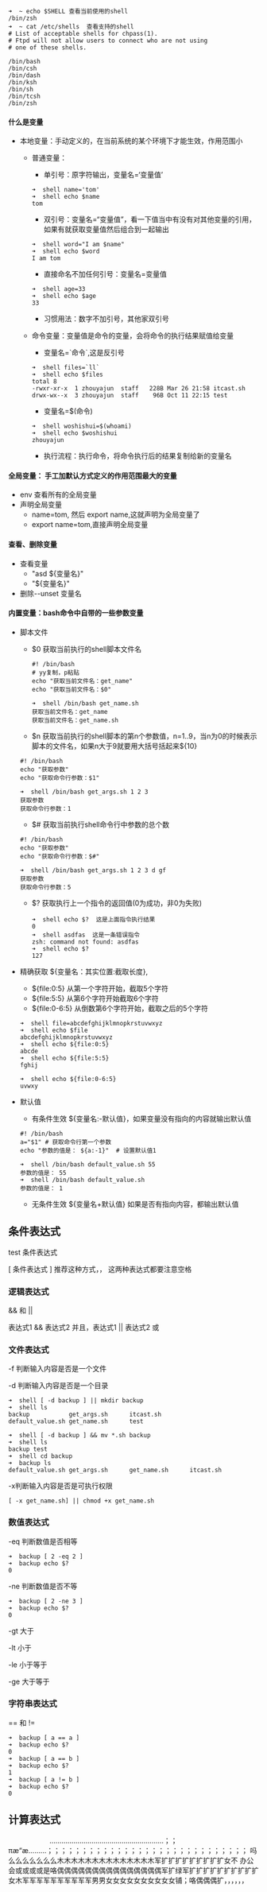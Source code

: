 ```
➜  ~ echo $SHELL 查看当前使用的shell
/bin/zsh
➜  ~ cat /etc/shells  查看支持的shell
# List of acceptable shells for chpass(1).
# Ftpd will not allow users to connect who are not using
# one of these shells.

/bin/bash
/bin/csh
/bin/dash
/bin/ksh
/bin/sh
/bin/tcsh
/bin/zsh
```

#### 什么是变量

* 本地变量：手动定义的，在当前系统的某个环境下才能生效，作用范围小

  * 普通变量：

    * 单引号：原字符输出，变量名=‘变量值’

    ```shell
    ➜  shell name='tom'
    ➜  shell echo $name
    tom
    ```

    * 双引号：变量名=“变量值”，看一下值当中有没有对其他变量的引用，如果有就获取变量值然后组合到一起输出

    ```shell
    ➜  shell word="I am $name"
    ➜  shell echo $word
    I am tom
    ```

    * 直接命名不加任何引号：变量名=变量值

    ```shell
    ➜  shell age=33
    ➜  shell echo $age
    33
    ```

    * 习惯用法：数字不加引号，其他家双引号

  * 命令变量：变量值是命令的变量，会将命令的执行结果赋值给变量

    * 变量名=\`命令`,这是反引号

    ```shell
    ➜  shell files=`ll`
    ➜  shell echo $files
    total 8
    -rwxr-xr-x  1 zhouyajun  staff   228B Mar 26 21:58 itcast.sh
    drwx-wx--x  3 zhouyajun  staff    96B Oct 11 22:15 test
    ```

    * 变量名=$(命令)

    ```shell
    ➜  shell woshishui=$(whoami)
    ➜  shell echo $woshishui
    zhouyajun
    ```

    * 执行流程：执行命令，将命令执行后的结果复制给新的变量名

#### 全局变量： 手工加默认方式定义的作用范围最大的变量

* env 查看所有的全局变量
* 声明全局变量
  * name=tom, 然后 export name,这就声明为全局变量了
  * export name=tom,直接声明全局变量

#### 查看、删除变量

* 查看变量
  *  "asd ${变量名}" 
  *  "${变量名}"
* 删除--unset 变量名 

#### 内置变量：bash命令中自带的一些参数变量

* 脚本文件

  * $0 获取当前执行的shell脚本文件名

    ```shell
    #! /bin/bash
    # yy复制，p粘贴
    echo "获取当前文件名：get_name"
    echo "获取当前文件名：$0"
    
    ➜  shell /bin/bash get_name.sh
    获取当前文件名：get_name
    获取当前文件名：get_name.sh
    ```

  * $n 获取当前执行的shell脚本的第n个参数值，n=1..9，当n为0的时候表示脚本的文件名，如果n大于9就要用大括号括起来\${10}

  ```shell
  #! /bin/bash
  echo "获取参数"
  echo "获取命令行参数：$1"
  
  ➜  shell /bin/bash get_args.sh 1 2 3
  获取参数
  获取命令行参数：1
  ```

  * $# 获取当前执行shell命令行中参数的总个数

  ```shell
  #! /bin/bash
  echo "获取参数"
  echo "获取命令行参数：$#"
  
  ➜  shell /bin/bash get_args.sh 1 2 3 d gf
  获取参数
  获取命令行参数：5
  ```

  * $? 获取执行上一个指令的返回值(0为成功，非0为失败)

    ```shell
    ➜  shell echo $?  这是上面指令执行结果
    0
    ➜  shell asdfas  这是一条错误指令
    zsh: command not found: asdfas
    ➜  shell echo $?
    127
    ```

* 精确获取 ${变量名：其实位置:截取长度},

  * ${file:0:5} 从第一个字符开始，截取5个字符
  * ${file:5:5} 从第6个字符开始截取6个字符
  * ${file:0-6:5} 从倒数第6个字符开始，截取之后的5个字符

  ```shell
  ➜  shell file=abcdefghijklmnopkrstuvwxyz
  ➜  shell echo $file
  abcdefghijklmnopkrstuvwxyz
  ➜  shell echo ${file:0:5}
  abcde
  ➜  shell echo ${file:5:5}
  fghij
  
  ➜  shell echo ${file:0-6:5}
  uvwxy
  ```

* 默认值

  * 有条件生效 ${变量名:-默认值}，如果变量没有指向的内容就输出默认值

  ```shell
  #! /bin/bash
  a="$1" # 获取命令行第一个参数
  echo "参数的值是： ${a:-1}"  # 设置默认值1
  
  ➜  shell /bin/bash default_value.sh 55
  参数的值是： 55
  ➜  shell /bin/bash default_value.sh
  参数的值是： 1
  ```

  * 无条件生效 ${变量名+默认值} 如果是否有指向内容，都输出默认值

## 条件表达式

test 条件表达式

[ 条件表达式 ] 推荐这种方式，， 这两种表达式都要注意空格

### 逻辑表达式

&& 和 || 

表达式1 && 表达式2 并且，表达式1 || 表达式2 或

### 文件表达式

-f 判断输入内容是否是一个文件

-d 判断输入内容是否是一个目录

```
➜  shell [ -d backup ] || mkdir backup
➜  shell ls
backup           get_args.sh      itcast.sh
default_value.sh get_name.sh      test

➜  shell [ -d backup ] && mv *.sh backup
➜  shell ls
backup test
➜  shell cd backup
➜  backup ls
default_value.sh get_args.sh      get_name.sh      itcast.sh
```

-x判断输入内容是否是可执行权限

```
[ -x get_name.sh] || chmod +x get_name.sh
```

### 数值表达式

-eq 判断数值是否相等

```
➜  backup [ 2 -eq 2 ]
➜  backup echo $?
0
```

-ne 判断数值是否不等

```
➜  backup [ 2 -ne 3 ]
➜  backup echo $?
0
```

-gt  大于

-lt  小于

-le  小于等于

-ge 大于等于

### 字符串表达式

== 和 != 

```
➜  backup [ a == a ]
➜  backup echo $?
0
➜  backup [ a == b ]
➜  backup echo $?
1
➜  backup [ a != b ]
➜  backup echo $?
0
```

## 计算表达式

                      …………………………………………………；； πæ“æ………；；；；；；；；；；；；；；；；；；；；；；；；；；；；； 吗么么么么么么么木木木木木木木木木木木木木木军扩扩扩扩扩扩扩扩扩女不  办公会或或或或是咯偶偶偶偶偶偶偶偶偶偶偶偶偶偶偶军扩绿军扩扩扩扩扩扩扩扩扩扩女木军军军军军军军军军军男男女女女女女女女女女女铺；咯偶偶偶扩，，，，，，